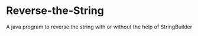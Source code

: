 # Reverse-the-String
A java program to reverse the string with or without the help of StringBuilder
